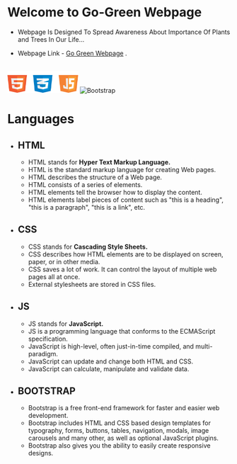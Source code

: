 # Welcome to Go-Green Webpage

- Webpage Is Designed To Spread Awareness About Importance Of Plants and Trees In Our Life...

- Webpage Link - [Go Green Webpage](https://www.go-green.ml/) .<br><br>



<img src="https://github.com/Amanjot726/Go-Green-Webpage/blob/main/Images/HTML%20CSS%20JS.png?raw=true" width="160" height="50" alt="HTML, CSS , JS" title="HTML, CSS , JS"> <img src="https://cdn.icon-icons.com/icons2/2415/PNG/512/bootstrap_plain_wordmark_logo_icon_146620.png" width="50" height="50" alt="Bootstrap" title="Bootstrap">
# Languages

- ## HTML
  
  + HTML stands for <b>Hyper Text Markup Language.</b>
  + HTML is the standard markup language for creating Web pages.
  + HTML describes the structure of a Web page.
  + HTML consists of a series of elements.
  + HTML elements tell the browser how to display the content.
  + HTML elements label pieces of content such as "this is a heading", "this is a paragraph", "this is a link", etc.

- ## CSS

  + CSS stands for <b>Cascading Style Sheets.</b>
  + CSS describes how HTML elements are to be displayed on screen, paper, or in other media.
  + CSS saves a lot of work. It can control the layout of multiple web pages all at once.
  + External stylesheets are stored in CSS files.

- ## JS

  + JS stands for <b>JavaScript.</b> 
  + JS is a programming language that conforms to the ECMAScript specification. 
  + JavaScript is high-level, often just-in-time compiled, and multi-paradigm.
  + JavaScript can update and change both HTML and CSS.
  + JavaScript can calculate, manipulate and validate data.
  
- ## BOOTSTRAP

  + Bootstrap is a free front-end framework for faster and easier web development.
  + Bootstrap includes HTML and CSS based design templates for typography, forms, buttons, tables, navigation, modals, image carousels and many other, as well as optional JavaScript plugins.
  + Bootstrap also gives you the ability to easily create responsive designs.
   
